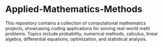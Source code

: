 # Applied-Mathematics-Methods
This repository contains a collection of computational mathematics projects, showcasing coding applications for solving real-world math problems. Topics include probability, numerical methods, calculus, linear algebra, differential equations, optimization, and statistical analysis.
